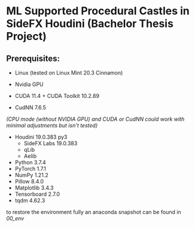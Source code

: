 # ML Supported Procedural Castles in SideFX Houdini (Bachelor Thesis Project)

## Prerequisites:

- Linux (tested on Linux Mint 20.3 Cinnamon)

- Nvidia GPU
- CUDA 11.4 + CUDA Toolkit 10.2.89
- CudNN 7.6.5 

_(CPU mode (without NVIDIA GPU) and CUDA or CudNN could work with minimal adjustments but isn't tested)_

- Houdini 19.0.383 py3
  - SideFX Labs 19.0.383
  - qLib
  - Aelib
- Python 3.7.4
- PyTorch 1.7.1
- NumPy 1.21.2
- Pillow 8.4.0
- Matplotlib 3.4.3
- Tensorboard 2.7.0
- tqdm 4.62.3

to restore the environment fully an anaconda snapshot can be found in *00_env*
